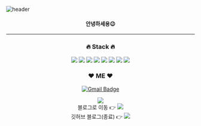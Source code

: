 ![header](https://capsule-render.vercel.app/api?type=waving&color=gradient&height=300&section=header&text=wldnjd2&fontAlignY=40&fontSize=100&desc=&descAlignY=65&animation=twinkling)


<div align="center">
 <h4>안녕하세용😉</h4>

---
<h3>🔥 Stack 🔥</h3>

<!-- python -->
<img src="https://img.shields.io/badge/Python-3776AB?style=flat-square&logo=Python&logoColor=white"/>

<!-- Java -->
<img src="https://img.shields.io/badge/Java-007396?style=flat-square&logo=Java&logoColor=white"/>
<!-- HTML5 -->
<img src="https://img.shields.io/badge/HTML5-E34F26?style=flat-square&logo=html5&logoColor=white"/>
<!-- JavaScript -->
<img src="https://img.shields.io/badge/JavaScript-F7DF1E?style=flat-square&logo=JavaScript&logoColor=white"/>
<!-- CSS3 -->
<img src="https://img.shields.io/badge/CSS3-1572B6?style=flat-square&logo=css3&logoColor=white"/>
<!-- MySQL -->
<img src="https://img.shields.io/badge/MySQL-4479A1?style=flat-square&logo=MySQL&logoColor=white"/>
<!-- MySQL -->
<img src="https://img.shields.io/badge/Oracle-F80000?style=flat-square&logo=Oracle&logoColor=white"/>
<!-- Plotly -->
<img src="https://img.shields.io/badge/Plotly-3F4F75?style=flat-square&logo=Plotly&logoColor=white"/>

<h3>❤️ ME ❤️</h3>

<!-- gmail -->

[![Gmail Badge](https://img.shields.io/badge/Gmail-D14836?style=flat-square&logo=Gmail&logoColor=white&link=mailto:jeewon3665@gmail.com)](mailto:jeewon3665@gmail.com)

<!-- instagram -->
<a href="https://www.instagram.com/wldnjd2/">
<img src="https://img.shields.io/badge/Instagram-E4405F?style=flat-square&logo=Instagram&logoColor=white"/></a>
<br>

<!--tistory blog-->
<div>
    블로그로 이동 👉
    <a href="https://wldnjd2.tistory.com/">
    <img src="https://img.shields.io/badge/Tech Blog-EA4AAA?style=flat-square&logo=♡Blog&logoColor=white"/></a>
</div>




    
<!-- blog -->
<div>
    깃허브 블로그(종료) 👉
    <a href="https://wldnjd2.github.io/">
    <img src="https://img.shields.io/badge/Tech Blog-9ba0a8?style=flat-square&logo=♡Blog&logoColor=white"/></a>
    <br>
<div>
